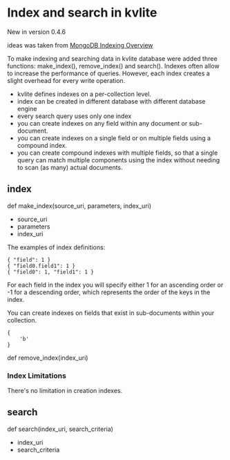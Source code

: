 # Index and search in kvlite

New in version 0.4.6

ideas was taken from [MongoDB Indexing Overview](http://docs.mongodb.org/manual/core/indexes/)

To make indexing and searching data in kvlite database were added three functions: make_index(), remove_index() and search(). Indexes often allow to increase the performance of queries. However, each index creates a slight overhead for every write operation. 

- kvlite defines indexes on a per-collection level.
- index can be created in different database with different database engine
- every search query uses only one index
- you can create indexes on any field within any document or sub-document.
- you can create indexes on a single field or on multiple fields using a compound index.
- you can create compound indexes with multiple fields, so that a single query can match multiple components using the index without needing to scan (as many) actual documents.

## index

def make_index(source_uri, parameters, index_uri)

- source_uri
- parameters
- index_uri

The examples of index definitions:

```
{ "field": 1 }
{ "field0.field1": 1 }
{ "field0": 1, "field1": 1 }
```

For each field in the index you will specify either 1 for an ascending order or -1 for a descending order, which represents the order of the keys in the index.

You can create indexes on fields that exist in sub-documents within your collection.

```
{
    'b'
}
```



def remove_index(index_uri)

### Index Limitations

There's no limitation in creation indexes.

## search 

def search(index_uri, search_criteria)

- index_uri
- search_criteria


